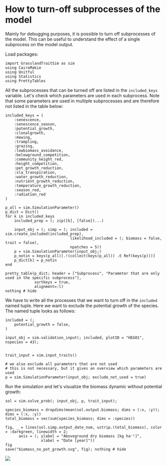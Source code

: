 # How to turn-off subprocesses of the model

Mainly for debugging purposes, it is possible to turn off subprocesses of the model. This can be useful to understand the effect of a single subprocess on the model output. 

Load packages:
```@example turnoff_subprocesses
import GrasslandTraitSim as sim
using CairoMakie
using Unitful
using Statistics
using PrettyTables
```

All the subprocesses that can be turned off are listed in the `included_keys` variable. Let's check which parameters are used in each subprocess. Note that some parameters are used in multiple subprocesses and are therefore not listed in the table below:
```@example turnoff_subprocesses
included_keys = (
    :senescence,
    :senescence_season,
    :potential_growth,
    :clonalgrowth,
    :mowing,
    :trampling,
    :grazing,
    :lowbiomass_avoidance,
    :belowground_competition,
    :community_height_red,
    :height_competition,
    :pet_growth_reduction,
    :sla_transpiration,
    :water_growth_reduction,
    :nutrient_growth_reduction,
    :temperature_growth_reduction,
    :season_red,
    :radiation_red
)

p_all = sim.SimulationParameter()
p_dict = Dict()
for k in included_keys
    included_prep = (; zip([k], [false])...)

    input_obj = (; simp = (; included = sim.create_included(included_prep),
                             likelihood_included = (; biomass = false, trait = false),
                             npatches = 5))
    p = sim.SimulationParameter(input_obj;)    
    p_notin = keys(p_all)[.!(collect(keys(p_all)) .∈ Ref(keys(p)))]   
    p_dict[k] = p_notin    
end

pretty_table(p_dict; header = ["Subprocess", "Parameter that are only used in the specific subprocess"],
             sortkeys = true,
             alignment=:l)
nothing # hide
```

We have to write all the processes that we want to turn off in the `included` named tuple. Here we want to exclude the potential growth of the species. The named tuple looks as follows:
```@example turnoff_subprocesses
included = (;
    potential_growth = false,
)

input_obj = sim.validation_input(; included, plotID = "HEG01", nspecies = 43);


trait_input = sim.input_traits()

# we also exclude all parameters that are not used
# this is not necessary, but it gives an overview which parameters are used
p = sim.SimulationParameter(input_obj; exclude_not_used = true)
```

Run the simulation and let's visualize the biomass dynamic without potential growth:
```@example turnoff_subprocesses
sol = sim.solve_prob(; input_obj, p, trait_input);

species_biomass = dropdims(mean(sol.output.biomass; dims = (:x, :y)); dims = (:x, :y))
total_biomass = vec(sum(species_biomass; dims = :species))

fig, _ = lines(sol.simp.output_date_num, ustrip.(total_biomass), color = :darkgreen, linewidth = 2;
      axis = (; ylabel = "Aboveground dry biomass [kg ha⁻¹]", 
                xlabel = "Date [year]"))
fig
save("biomass_no_pot_growth.svg", fig); nothing # hide
```

![](biomass_no_pot_growth.svg)